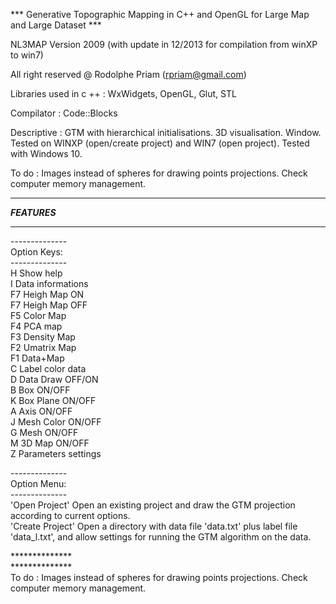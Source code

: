 
*** Generative Topographic Mapping in C++ and OpenGL for Large Map and Large Dataset ***

NL3MAP Version 2009 (with update in 12/2013 for compilation from winXP to win7)

All right reserved @ Rodolphe Priam (rpriam@gmail.com)

Libraries used in c ++ : WxWidgets, OpenGL, Glut, STL

Compilator             : Code::Blocks

Descriptive            : GTM with hierarchical initialisations. 3D visualisation. Window. Tested on WINXP (open/create project) and WIN7 (open project). Tested with Windows 10.

To do                  : Images instead of spheres for drawing points projections. Check computer memory management.


**************
***FEATURES***
**************

--------------<br />
Option Keys:<br />
--------------<br />
H  Show help<br />
I  Data informations<br />
F7 Heigh Map ON<br />
F7 Heigh Map OFF<br />
F5 Color Map<br />
F4 PCA map<br />
F3 Density Map<br />
F2 Umatrix Map<br />
F1 Data+Map<br />
C  Label color data<br />
D Data Draw OFF/ON<br />
B Box ON/OFF<br />
K Box Plane ON/OFF<br />
A Axis ON/OFF<br />
J Mesh Color ON/OFF<br />
G Mesh ON/OFF<br />
M 3D Map ON/OFF<br />
Z Parameters settings<br />


--------------<br />
Option Menu:<br />
--------------<br />
'Open Project'   Open an existing project and draw the GTM projection according to current options.<br />
'Create Project' Open a directory with data file 'data.txt' plus label file 'data_l.txt', and allow settings for running the GTM algorithm on the data.

**************<br />
**************<br />
To do                  : Images instead of spheres for drawing points projections. Check computer memory management.





